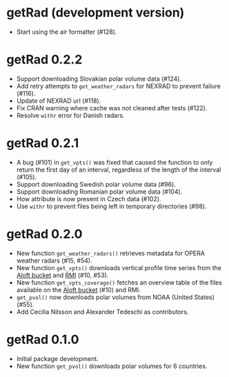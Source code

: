 # getRad (development version)

* Start using the air formatter (#128).

# getRad 0.2.2

* Support downloading Slovakian polar volume data (#124).
* Add retry attempts to `get_weather_radars` for NEXRAD to prevent failure (#116).
* Update of NEXRAD url (#118).
* Fix CRAN warning where cache was not cleaned after tests (#122).
* Resolve `withr` error for Danish radars.

# getRad 0.2.1

* A bug (#101) in `get_vpts()` was fixed that caused the function to only return the first day of an interval, regardless of the length of the interval (#105).
* Support downloading Swedish polar volume data (#96).
* Support downloading Romanian polar volume data (#104).
* How attribute is now present in Czech data (#102).
* Use `withr` to prevent files being left in temporary directories (#98).

# getRad 0.2.0

* New function `get_weather_radars()` retrieves metadata for OPERA weather radars (#15, #54).
* New function `get_vpts()` downloads vertical profile time series from the [Aloft bucket](https://aloftdata.eu/browse/) and [RMI](https://opendata.meteo.be/geonetwork/srv/eng/catalog.search#/metadata/RMI_DATASET_CROW) (#10, #53).
* New function `get_vpts_coverage()` fetches an overview table of the files available on the [Aloft bucket](https://aloftdata.eu/browse/) (#10) and RMI.
* `get_pvol()` now downloads polar volumes from NOAA (United States) (#55).
* Add Cecilia Nilsson and Alexander Tedeschi as contributors.

# getRad 0.1.0

* Initial package development.
* New function `get_pvol()` downloads polar volumes for 6 countries.
